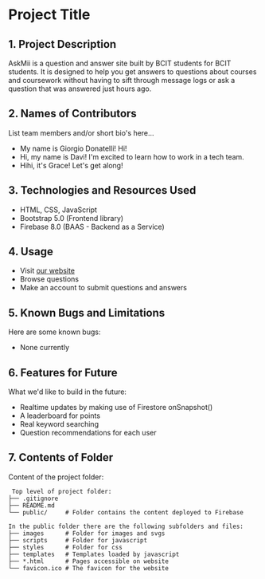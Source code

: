 # Project Title

## 1. Project Description

AskMii is a question and answer site built by BCIT students for BCIT students.
It is designed to help you get answers to questions about courses and coursework without having to sift through message logs or ask a question that was answered just hours ago.

## 2. Names of Contributors

List team members and/or short bio's here...

- My name is Giorgio Donatelli! Hi!
- Hi, my name is Davi! I'm excited to learn how to work in a tech team.
- Hihi, it's Grace! Let's get along!

## 3. Technologies and Resources Used

- HTML, CSS, JavaScript
- Bootstrap 5.0 (Frontend library)
- Firebase 8.0 (BAAS - Backend as a Service)

## 4. Usage

- Visit [our website](https://comp1800-bby22.web.app/)
- Browse questions
- Make an account to submit questions and answers

## 5. Known Bugs and Limitations

Here are some known bugs:

- None currently

## 6. Features for Future

What we'd like to build in the future:

- Realtime updates by making use of Firestore onSnapshot()
- A leaderboard for points
- Real keyword searching
- Question recommendations for each user

## 7. Contents of Folder

Content of the project folder:

```
 Top level of project folder:
├── .gitignore
├── README.md
└── public/     # Folder contains the content deployed to Firebase

In the public folder there are the following subfolders and files:
├── images      # Folder for images and svgs
├── scripts     # Folder for javascript
├── styles      # Folder for css
├── templates   # Templates loaded by javascript
├── *.html      # Pages accessible on website
└── favicon.ico # The favicon for the website
```

